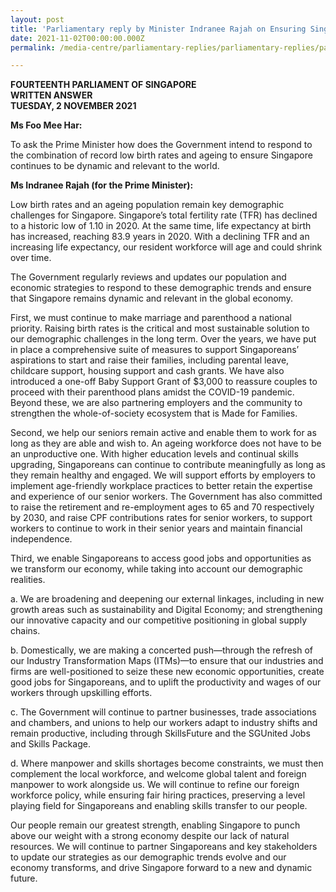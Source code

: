 ```yaml
---
layout: post
title: 'Parliamentary reply by Minister Indranee Rajah on Ensuring Singapore Remains Dynamic and Relevant with an Ageing Population'
date: 2021-11-02T00:00:00.000Z
permalink: /media-centre/parliamentary-replies/parliamentary-replies/parliamentary-reply-by-minister-indranee-rajah-on-ensuring-singapore-remains-dynamic-and-relevant-with-an-ageing-population/

---
```


**FOURTEENTH PARLIAMENT OF SINGAPORE**  
**WRITTEN ANSWER**  
**TUESDAY, 2 NOVEMBER 2021**

**Ms Foo Mee Har:**

To ask the Prime Minister how does the Government intend to respond to the combination of record low birth rates and ageing to ensure Singapore continues to be dynamic and relevant to the world.

**Ms Indranee Rajah (for the Prime Minister):** 

Low birth rates and an ageing population remain key demographic challenges for Singapore. Singapore’s total fertility rate (TFR) has declined to a historic low of 1.10 in 2020. At the same time, life expectancy at birth has increased, reaching 83.9 years in 2020. With a declining TFR and an increasing life expectancy, our resident workforce will age and could shrink over time.

The Government regularly reviews and updates our population and economic strategies to respond to these demographic trends and ensure that Singapore remains dynamic and relevant in the global economy.

First, we must continue to make marriage and parenthood a national priority. Raising birth rates is the critical and most sustainable solution to our demographic challenges in the long term.  Over the years, we have put in place a comprehensive suite of measures to support Singaporeans’ aspirations to start and raise their families, including parental leave, childcare support, housing support and cash grants. We have also introduced a one-off Baby Support Grant of $3,000 to reassure couples to proceed with their parenthood plans amidst the COVID-19 pandemic. Beyond these, we are also partnering employers and the community to strengthen the whole-of-society ecosystem that is Made for Families.

Second, we help our seniors remain active and enable them to work for as long as they are able and wish to. An ageing workforce does not have to be an unproductive one. With higher education levels and continual skills upgrading, Singaporeans can continue to contribute meaningfully as long as they remain healthy and engaged. We will support efforts by employers to implement age-friendly workplace practices to better retain the expertise and experience of our senior workers. The Government has also committed to raise the retirement and re-employment ages to 65 and 70 respectively by 2030, and raise CPF contributions rates for senior workers, to support workers to continue to work in their senior years and maintain financial independence. 

Third, we enable Singaporeans to access good jobs and opportunities as we transform our economy, while taking into account our demographic realities. 

a.	We are broadening and deepening our external linkages, including in new growth areas such as sustainability and Digital Economy; and strengthening our innovative capacity and our competitive positioning in global supply chains.

b.	Domestically, we are making a concerted push—through the refresh of our Industry Transformation Maps (ITMs)—to ensure that our industries and firms are well-positioned to seize these new economic opportunities, create good jobs for Singaporeans, and to uplift the productivity and wages of our workers through upskilling efforts.

c.	The Government will continue to partner businesses, trade associations and chambers, and unions to help our workers adapt to industry shifts and remain productive, including through SkillsFuture and the SGUnited Jobs and Skills Package.

d.	Where manpower and skills shortages become constraints, we must then complement the local workforce, and welcome global talent and foreign manpower to work alongside us. We will continue to refine our foreign workforce policy, while ensuring fair hiring practices, preserving a level playing field for Singaporeans and enabling skills transfer to our people.


Our people remain our greatest strength, enabling Singapore to punch above our weight with a strong economy despite our lack of natural resources. We will continue to partner Singaporeans and key stakeholders to update our strategies as our demographic trends evolve and our economy transforms, and drive Singapore forward to a new and dynamic future.


